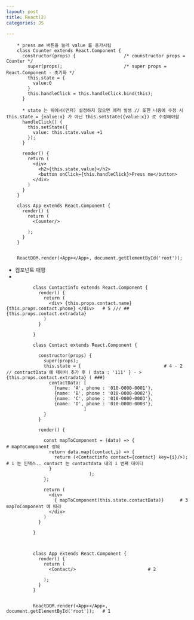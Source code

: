 ```yaml
---
layout: post
title: React(2)
categories: JS

---
```




        * press me 버튼을 눌러 value 를 증가시킴 
        class Counter extends React.Component {
          constructor(props) {                  /* counstructor props = Counter */ 
            super(props);                       /* super props = React.Component - 초기화 */
            this.state = {
              value:0
            }
            this.handleClick = this.handleClick.bind(this);
          }

          * state 는 위에서(먼저) 설정하지 않으면 에러 발생 // 또한 나중에 수정 시 this.state = {value:x} 가 아닌 this.setState({value:x}) 로 수정해야함
          handleClick() {
            this.setState({
              value: this.state.value +1
            });
          }

          render() {
            return (
              <div>
                <h2>{this.state.value}</h2>
                <button onClick={this.handleClick}>Press me</button>
              </div>
            )
          }
        }

        class App extends React.Component {
          render() {
            return (
              <Counter/>

            );
          }
        }


        ReactDOM.render(<App></App>, document.getElementById('root'));
        
        
        
  * 컴포넌트 매핑 
  * 


              class Contactinfo extends React.Component {
                render() {
                  return (
                    <div> {this.props.contact.name} {this.props.contact.phone} </div>   # 5 /// ## {this.props.contact.extradata}
                  )
                }

              }

              class Contact extends React.Component {

                constructor(props) {
                  super(props);
                  this.state = {                               # 4 - 2      // contractData 에 데이터 추가 후 ( data : '111' } - >{this.props.contact.extradata} ( ###)
                    contactData: [ 
                      {name: 'A', phone : '010-0000-0001'},
                      {name: 'B', phone : '010-0000-0002'},
                      {name: 'C', phone : '010-0000-0003'},
                      {name: 'D', phone : '010-0000-0003'},
                                 ]
                  } 
                }

                render() {

                  const mapToComponent = (data) => {                          # mapToComponent 정의
                    return data.map((contact,i) => {
                      return (<Contactinfo contact={contact} key={i}/>);      # i 는 인덱스.. contact 는 contactdata 내의 i 번째 데이터
                    }
                                   );
                  };

                  return (
                    <div>
                      { mapToComponent(this.state.contactData)}      # 3 mapToComponent 에 따라 
                    </div>
                  )
                }

              }



              class App extends React.Component {
                render() {
                  return (
                    <Contact/>                           # 2

                  );
                }
              }


              ReactDOM.render(<App></App>, document.getElementById('root'));   # 1


